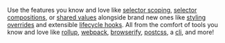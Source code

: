 Use the features you know and love like [selector scoping](/guide/#selector-scoping), [selector compositions](/guide/#composition), or [shared values](/guide/#values) alongside brand new ones like [styling overrides](/guide/#overrides) and extensible [lifecycle hooks](/guide/#extending). All from the comfort of tools you know and love like [rollup](/guide/#rollup), [webpack](/guide/#webpack), [browserify](/guide/#browserify), [postcss](/guide/#postcss), a [cli](/using/#cli), and more!
